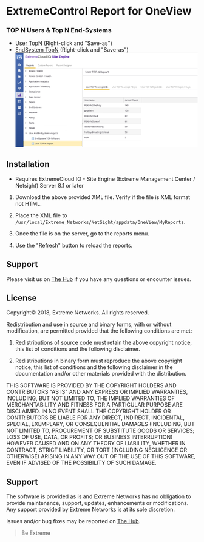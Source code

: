 # ExtremeControl Report for OneView

### TOP N Users & Top N End-Systems
* [User TopN](UserTopN.xml?raw=true) (Right-click and "Save-as")
* [EndSystem TopN](EndSystemTopN.xml?raw=true) (Right-click and "Save-as")
![User TopN](User_TopN_report.png?raw=true)

## Installation
* Requires ExtremeCloud IQ - Site Engine (Extreme Management Center / Netsight) Server 8.1 or later

1) Download the above provided XML file. Verify if the file is XML format not HTML.

2) Place the XML file to `/usr/local/Extreme_Networks/NetSight/appdata/OneView/MyReports`.

3) Once the file is on the server, go to the reports menu.

4) Use the "Refresh" button to reload the reports.

## Support
Please visit us on [The Hub](https://community.extremenetworks.com/extreme) if you have any questions or encounter issues.

## License
Copyright© 2018, Extreme Networks.  All rights reserved.

Redistribution and use in source and binary forms, with or without modification,
are permitted provided that the following conditions are met:

1. Redistributions of source code must retain the above copyright notice, this
list of conditions and the following disclaimer.

2. Redistributions in binary form must reproduce the above copyright notice,
this list of conditions and the following disclaimer in the documentation
and/or other materials provided with the distribution.

THIS SOFTWARE IS PROVIDED BY THE COPYRIGHT HOLDERS AND CONTRIBUTORS "AS IS" AND
ANY EXPRESS OR IMPLIED WARRANTIES, INCLUDING, BUT NOT LIMITED TO, THE IMPLIED
WARRANTIES OF MERCHANTABILITY AND FITNESS FOR A PARTICULAR PURPOSE ARE
DISCLAIMED. IN NO EVENT SHALL THE COPYRIGHT HOLDER OR CONTRIBUTORS BE LIABLE
FOR ANY DIRECT, INDIRECT, INCIDENTAL, SPECIAL, EXEMPLARY, OR CONSEQUENTIAL
DAMAGES (INCLUDING, BUT NOT LIMITED TO, PROCUREMENT OF SUBSTITUTE GOODS OR
SERVICES; LOSS OF USE, DATA, OR PROFITS; OR BUSINESS INTERRUPTION) HOWEVER
CAUSED AND ON ANY THEORY OF LIABILITY, WHETHER IN CONTRACT, STRICT LIABILITY,
OR TORT (INCLUDING NEGLIGENCE OR OTHERWISE) ARISING IN ANY WAY OUT OF THE USE
OF THIS SOFTWARE, EVEN IF ADVISED OF THE POSSIBILITY OF SUCH DAMAGE.

## Support
The software is provided as is and Extreme Networks has no obligation to provide
maintenance, support, updates, enhancements or modifications.
Any support provided by Extreme Networks is at its sole discretion.

Issues and/or bug fixes may be reported on [The Hub](https://community.extremenetworks.com/extreme).

>Be Extreme
